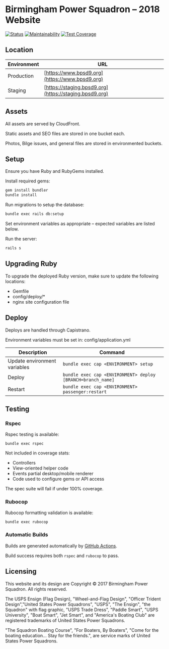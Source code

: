 # Birmingham Power Squadron – 2018 Website

[![Status](https://github.com/jfiander/bps/actions/workflows/main.yml/badge.svg)](https://github.com/jfiander/bps/actions/workflows/main.yml)
[![Maintainability](https://api.codeclimate.com/v1/badges/96881399c3ad513707e3/maintainability)](https://codeclimate.com/github/jfiander/bps/maintainability)
[![Test Coverage](https://api.codeclimate.com/v1/badges/96881399c3ad513707e3/test_coverage)](https://codeclimate.com/github/jfiander/bps/test_coverage)

## Location

| Environment | URL                                                     |
|-------------|---------------------------------------------------------|
| Production  | [https://www.bpsd9.org](https://www.bpsd9.org)          |
| Staging     | [https://staging.bpsd9.org](https://staging.bpsd9.org)  |

## Assets

All assets are served by CloudFront.

Static assets and SEO files are stored in one bucket each.

Photos, Bilge issues, and general files are stored in environmented buckets.

## Setup

Ensure you have Ruby and RubyGems installed.

Install required gems:

  ```sh
  gem install bundler
  bundle install
  ```

Run migrations to setup the database:

```sh
bundle exec rails db:setup
```

Set environment variables as appropriate – expected variables are listed below.

Run the server:

```sh
rails s
```

## Upgrading Ruby

To upgrade the deployed Ruby version, make sure to update the following locations:

- Gemfile
- config/deploy/*
- nginx site configuration file

## Deploy

Deploys are handled through Capistrano.

Environment variables must be set in: config/application.yml

| Description                  | Command                                                     |
|------------------------------|-------------------------------------------------------------|
| Update environment variables | `bundle exec cap <ENVIRONMENT> setup`                       |
| Deploy                       | `bundle exec cap <ENVIRONMENT> deploy [BRANCH=branch_name]` |
| Restart                      | `bundle exec cap <ENVIRONMENT> passenger:restart`           |

## Testing

### Rspec

Rspec testing is available:

`bundle exec rspec`

Not included in coverage stats:

- Controllers
- View-oriented helper code
- Events partial desktop/mobile renderer
- Code used to configure gems or API access

The spec suite will fail if under 100% coverage.

### Rubocop

Rubocop formatting validation is available:

`bundle exec rubocop`

### Automatic Builds

Builds are generated automatically by [GitHub Actions](https://github.com/jfiander/bps/actions).

Build success requires both `rspec` and `rubocop` to pass.

## Licensing

This website and its design are Copyright © 2017 Birmingham Power Squadron. All rights reserved.

The USPS Ensign (Flag Design), "Wheel-and-Flag Design", "Officer Trident Design","United States Power Squadrons", "USPS", "The Ensign", "the Squadron" with flag graphic, "USPS Trade Dress", "Paddle Smart", "USPS University", "Boat Smart", "Jet Smart", and "America's Boating Club" are registered trademarks of United States Power Squadrons.

"The Squadron Boating Course", "For Boaters, By Boaters", "Come for the boating education... Stay for the friends.", are service marks of United States Power Squadrons.
